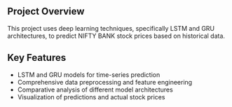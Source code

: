## Project Overview
This project uses deep learning techniques, specifically LSTM and GRU architectures, to predict NIFTY BANK stock prices based on historical data.

## Key Features
- LSTM and GRU models for time-series prediction
- Comprehensive data preprocessing and feature engineering
- Comparative analysis of different model architectures
- Visualization of predictions and actual stock prices
